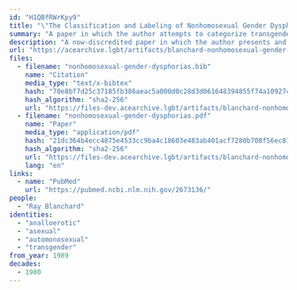 ```yaml
---
id: "H1QBfRWrKpy9"
title: "\"The Classification and Labeling of Nonhomosexual Gender Dysphorias\""
summary: "A paper in which the author attempts to categorize transgender people by their sexual orientation, including asexuals"
description: "A now-discredited paper in which the author presents and unsubstantiated typology of transgender people categorizing them by their sexual orientation. This typology includes \"analloerotics,\" who can be subclassified as \"automonosexual\" or \"asexual.\" (CW: transphobia, misgendering, pathologizing trans people, perpetuating stereotypes of trans people)"
url: "https://acearchive.lgbt/artifacts/blanchard-nonhomosexual-gender-dysphorias"
files:
  - filename: "nonhomosexual-gender-dysphorias.bib"
    name: "Citation"
    media_type: "text/x-bibtex"
    hash: "70e8bf7d25c37185fb386aeac5a000d0c28d3d061648394855f74a10927cf967"
    hash_algorithm: "sha2-256"
    url: "https://files-dev.acearchive.lgbt/artifacts/blanchard-nonhomosexual-gender-dysphorias/nonhomosexual-gender-dysphorias.bib"
  - filename: "nonhomosexual-gender-dysphorias.pdf"
    name: "Paper"
    media_type: "application/pdf"
    hash: "21dc364b4ecc4875e4533cc9ba4c18603e483ab401acf7280b708f56ec811e91"
    hash_algorithm: "sha2-256"
    url: "https://files-dev.acearchive.lgbt/artifacts/blanchard-nonhomosexual-gender-dysphorias/nonhomosexual-gender-dysphorias.pdf"
    lang: "en"
links:
  - name: "PubMed"
    url: "https://pubmed.ncbi.nlm.nih.gov/2673136/"
people:
  - "Ray Blanchard"
identities:
  - "analloerotic"
  - "asexual"
  - "automonosexual"
  - "transgender"
from_year: 1989
decades:
  - 1980
---
```

